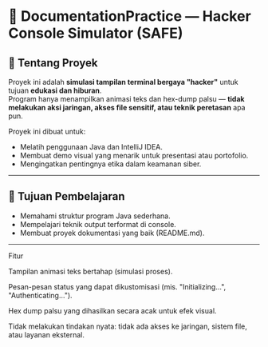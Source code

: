 # 📘 DocumentationPractice — Hacker Console Simulator (SAFE)

## 🧩 Tentang Proyek
Proyek ini adalah **simulasi tampilan terminal bergaya "hacker"** untuk tujuan **edukasi dan hiburan**.  
Program hanya menampilkan animasi teks dan hex-dump palsu — **tidak melakukan aksi jaringan, akses file sensitif, atau teknik peretasan** apa pun.

Proyek ini dibuat untuk:
- Melatih penggunaan Java dan IntelliJ IDEA.
- Membuat demo visual yang menarik untuk presentasi atau portofolio.
- Mengingatkan pentingnya etika dalam keamanan siber.


---

## 🚀 Tujuan Pembelajaran
- Memahami struktur program Java sederhana.
- Mempelajari teknik output terformat di console.
- Membuat proyek dokumentasi yang baik (README.md).

---
Fitur

Tampilan animasi teks bertahap (simulasi proses).

Pesan-pesan status yang dapat dikustomisasi (mis. "Initializing...", "Authenticating...").

Hex dump palsu yang dihasilkan secara acak untuk efek visual.

Tidak melakukan tindakan nyata: tidak ada akses ke jaringan, sistem file, atau layanan eksternal.


